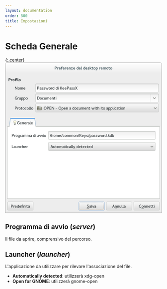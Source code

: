 ```yaml
---
layout: documentation
order: 500
title: Impostazioni
---
```

# Scheda Generale

{:.center}
![Impostazioni generali](/resources/remmina-plugin-open/archive/latest/italian/general.png)

## **Programma di avvio** (*server*)

Il file da aprire, comprensivo del percorso.

## **Launcher** (*launcher*)

L'applicazione da utilizzare per rilevare l'associazione del file.

* **Automatically detected**: utilizzerà xdg-open
* **Open for GNOME**: utilizzerà gnome-open
